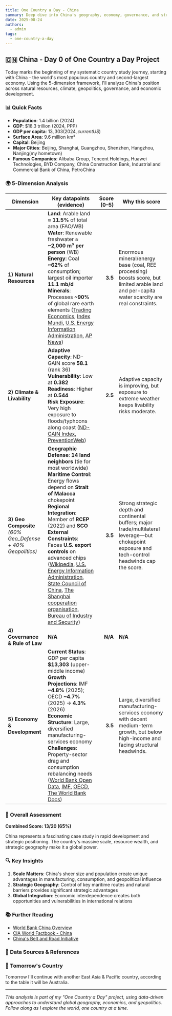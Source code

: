 ```yaml
---
title: One Country a Day - China
summary: Deep dive into China's geography, economy, governance, and strategic position using the 5-dimension framework
date: 2025-08-24
authors:
  - admin
tags:
  - one-country-a-day
---
```


## 🇨🇳 China - Day 0 of One Country a Day Project

Today marks the beginning of my systematic country study journey, starting with China - the world's most populous country and second-largest economy. Using the 5-dimension framework, I'll analyze China's position across natural resources, climate, geopolitics, governance, and economic development.

### 📊 Quick Facts
- **Population**: 1.4 billion (2024)
- **GDP**: $18.3 trillion (2024, PPP)
- **GDP per capita**: $13,303 (2024, current US$)
- **Surface Area**: 9.6 million km²
- **Capital**: Beijing
- **Major Cities**: Beijing, Shanghai, Guangzhou, Shenzhen, Hangzhou, Nanjing(my hometown)
- **Famous Companies**: Alibaba Group, Tencent Holdings, Huawei Technologies, BYD Company, China Construction Bank, Industrial and Commercial Bank of China, PetroChina

### 🌍 5-Dimension Analysis

| Dimension                                                   | Key datapoints (evidence)                                                                                                                                                                                                                                                                                                                                                                                                            | Score (0–5) | Why this score                                                                                                                                      |
| ----------------------------------------------------------- | ------------------------------------------------------------------------------------------------------------------------------------------------------------------------------------------------------------------------------------------------------------------------------------------------------------------------------------------------------------------------------------------------------------------------------------ | ----------: | --------------------------------------------------------------------------------------------------------------------------------------------------- |
| **1) Natural Resources**                                    | **Land**: Arable land ≈ **11.5%** of total area (FAO/WB)<br>**Water**: Renewable freshwater ≈ **\~2,000 m³ per person** (WB)<br>**Energy**: Coal **\~62%** of consumption; largest oil importer **11.1 mb/d**<br>**Minerals**: Processes **\~90%** of global rare earth elements ([Trading Economics][1], [Index Mundi][2], [U.S. Energy Information Administration][3], [AP News][4]) |     **3.5** | Enormous mineral/energy base (coal, REE processing) boosts score, but limited arable land and per-capita water scarcity are real constraints.       |
| **2) Climate & Livability**                                 | **Adaptive Capacity**: ND-GAIN score **58.1** (rank 36)<br>**Vulnerability**: Low at **0.382**<br>**Readiness**: Higher at **0.544**<br>**Risk Exposure**: Very high exposure to floods/typhoons along coast ([ND-GAIN Index][5], [PreventionWeb][6])                                                                                                                                                                                                     |     **2.5** | Adaptive capacity is improving, but exposure to extreme weather keeps livability risks moderate.                                                    |
| **3) Geo Composite** *(60% Geo\_Defense + 40% Geopolitics)* | **Geographic Defense**: **14 land neighbors** (tie for most worldwide)<br>**Maritime Control**: Energy flows depend on **Strait of Malacca** chokepoint<br>**Regional Integration**: Member of **RCEP** (2022) and **SCO**<br>**External Constraints**: Faces **U.S. export controls** on advanced chips ([Wikipedia][7], [U.S. Energy Information Administration][8], [State Council of China][9], [The Shanghai cooperation organisation][10], [Bureau of Industry and Security][11])            |     **3.5** | Strong strategic depth and continental buffers; major trade/multilateral leverage—but chokepoint exposure and tech-control headwinds cap the score. |
| **4) Governance & Rule of Law**                             |                                                                                                                                   **N/A**        |     **N/A** | **N/A**                      |
| **5) Economy & Development**                                | **Current Status**: GDP per capita **\$13,303** (upper-middle income)<br>**Growth Projections**: IMF **\~4.8%** (2025); OECD **\~4.7%** (2025) → **4.3%** (2026)<br>**Economic Structure**: Large, diversified manufacturing-services economy<br>**Challenges**: Property-sector drag and consumption rebalancing needs ([World Bank Open Data][12], [IMF][13], [OECD][14], [The World Bank Docs][15])                                                                                            |     **3.5** | Large, diversified manufacturing-services economy with decent medium-term growth, but below high-income and facing structural headwinds.            |

### 🎯 Overall Assessment

**Combined Score: 13/20 (65%)**

China represents a fascinating case study in rapid development and strategic positioning. The country's massive scale, resource wealth, and strategic geography make it a global power.

### 🔍 Key Insights

1. **Scale Matters**: China's sheer size and population create unique advantages in manufacturing, consumption, and geopolitical influence
2. **Strategic Geography**: Control of key maritime routes and natural barriers provides significant strategic advantages
3. **Global Integration**: Economic interdependence creates both opportunities and vulnerabilities in international relations

### 📚 Further Reading

- [World Bank China Overview](https://www.worldbank.org/en/country/china)
- [CIA World Factbook - China](https://www.cia.gov/the-world-factbook/countries/china/)
- [China's Belt and Road Initiative](https://www.beltroad-initiative.com/)

### 🔗 Data Sources & References

[1]: https://tradingeconomics.com/china/arable-land-percent-of-land-area-wb-data.html?utm_source=chatgpt.com "Arable Land (% Of Land Area) - China - Trading Economics"
[2]: https://www.indexmundi.com/facts/china/indicator/ER.H2O.INTR.PC?utm_source=chatgpt.com "China - Renewable internal freshwater resources per ..."
[3]: https://www.eia.gov/international/content/analysis/countries_long/China/?utm_source=chatgpt.com "Table 1. China energy indicators, 2023"
[4]: https://apnews.com/article/dbaaf84b6863e34975ec341cf3ac1d3a?utm_source=chatgpt.com "What to know about China's new regulations on rare earths"
[5]: https://gain-new.crc.nd.edu/country/china?utm_source=chatgpt.com "China | ND-GAIN Index"
[6]: https://www.preventionweb.net/publication/world-risk-report-2023-focus-diversity?utm_source=chatgpt.com "World Risk Report 2023: Focus: Diversity"
[7]: https://en.wikipedia.org/wiki/Borders_of_China?utm_source=chatgpt.com "Borders of China"
[8]: https://www.eia.gov/todayinenergy/detail.php?id=32452&utm_source=chatgpt.com "The Strait of Malacca, a key oil trade chokepoint, links ..."
[9]: https://english.www.gov.cn/statecouncil/ministries/202111/04/content_WS61836e1ec6d0df57f98e4832.html?utm_source=chatgpt.com "RCEP to take effect on Jan 1, 2022"
[10]: https://eng.sectsco.org/?utm_source=chatgpt.com "The Shanghai cooperation organisation"
[11]: https://www.bis.gov/media/documents/2023.1.25-updated-faqs-oct-7-advanced-computing-semiconductor-manufacturing-equipment-rule.pdf?utm_source=chatgpt.com "Certain Advanced Computing and Semiconductor ..."
[12]: https://data.worldbank.org/indicator/NY.GDP.PCAP.CD?utm_source=chatgpt.com "GDP per capita (current US$)"
[13]: https://www.imf.org/en/Countries/CHN?utm_source=chatgpt.com "People's Republic of China and the IMF"
[14]: https://www.oecd.org/en/publications/2025/06/oecd-economic-outlook-volume-2025-issue-1_1fd979a8/full-report/china_bb7827bc.html?utm_source=chatgpt.com "OECD Economic Outlook, Volume 2025 Issue 1: China"
[15]: https://thedocs.worldbank.org/en/doc/8ae5ce818673952a85fee1ee57c3e933-0070012025/original/CEU-June-2025-EN.pdf?utm_source=chatgpt.com "China Economic Update (June 2025)"

### 🚀 Tomorrow's Country

Tomorrow I'll continue with another East Asia & Pacific country, according to the table it will be Australia.

---

*This analysis is part of my "One Country a Day" project, using data-driven approaches to understand global geography, economics, and geopolitics. Follow along as I explore the world, one country at a time.*
